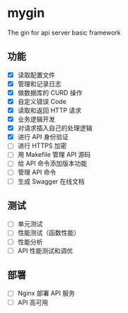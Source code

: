 # mygin
The gin for api server basic framework

## 功能
- [x] 读取配置文件
- [x] 管理和记录日志
- [x] 做数据库的 CURD 操作
- [x] 自定义错误 Code
- [x] 读取和返回 HTTP 请求
- [x] 业务逻辑开发
- [x] 对请求插入自己的处理逻辑
- [x] 进行 API 身份验证
- [ ] 进行 HTTPS 加密
- [ ] 用 Makefile 管理 API 源码
- [ ] 给 API 命令添加版本功能
- [ ] 管理 API 命令
- [ ] 生成 Swagger 在线文档

## 测试
- [ ] 单元测试
- [ ] 性能测试（函数性能）
- [ ] 性能分析
- [ ] API 性能测试和调优

## 部署
- [ ] Nginx 部署 API 服务
- [ ] API 高可用
